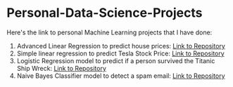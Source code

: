 # Personal-Data-Science-Projects

Here's the link to personal Machine Learning projects that I have done:

1) Advanced Linear Regression to predict house prices: [Link to Repository](https://github.com/yashdoshi247/House-Prices-Kaggle)
2) Simple linear regression to predict Tesla Stock Price: [Link to Repository](https://github.com/yashdoshi247/Tesla-Stock-Price-Prediction)
3) Logistic Regression model to predict if a person survived the Titanic Ship Wreck: [Link to Repository](https://github.com/yashdoshi247/Titanic-Survival-Prediction)
4) Naive Bayes Classifier model to detect a spam email: [Link to Repository](https://github.com/yashdoshi247/Spam-Email-Detection)
